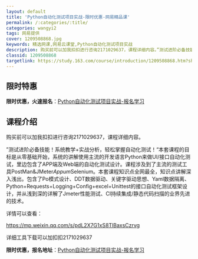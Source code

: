 ```yaml
---
layout: default
title: 'Python自动化测试项目实战-限时优惠-网易精品课'
permalink: /:categories/:title/
categories: wangyi2
tags: 网易提供
cover: 1209508868.jpg
keywords: 精选网课,网易云课堂,Python自动化测试项目实战
description: 购买前可以加我扣扣进行咨询2171029637，课程详细内容。”测试进阶必备技能！系统教学+实战分析，轻松掌握自动化测试
classid: 1209508868
targetlink: https://study.163.com/course/introduction/1209508868.htm?share=1&shareId=1025206652&utm_campaign=share&utm_medium=iphoneShare&utm_source=&utm_u=1025206652
---
```


## 限时特惠

**限时优惠，火速报名**：[Python自动化测试项目实战-报名学习](https://study.163.com/course/introduction/1209508868.htm?share=1&shareId=1025206652&utm_campaign=share&utm_medium=iphoneShare&utm_source=&utm_u=1025206652)

## 课程介绍

购买前可以加我扣扣进行咨询2171029637，课程详细内容。



”测试进阶必备技能！系统教学+实战分析，轻松掌握自动化测试！“本套课程的目标是从零基础开始，系统的讲解使用主流的开发语言Python来做UI/接口自动化测试，里边包含了APP端及Web端的自动化测试设计。课程涉及到了主流的测试工具PostMan&JMeter*Appum*Selenium。本套课程知识点全网最全，知识点讲解深入浅出。包含了Po模式设计、DDT数据驱动、关键字驱动思想、Yaml数据隔离、Python+Requests+Logging+Config+excel+Unittest的接口自动化测试框架设计，并从浅到深的详解了Jmeter性能测试、CI持续集成/静态代码扫描的业界先进的技术。

详情可以查看：

https://mp.weixin.qq.com/s/pdL2X7G1xS8TlBaxsCzrvg

详细工具下载可以加扣扣2171029637

**限时优惠，报名地址**：[Python自动化测试项目实战-报名学习](https://study.163.com/course/introduction/1209508868.htm?share=1&shareId=1025206652&utm_campaign=share&utm_medium=iphoneShare&utm_source=&utm_u=1025206652)

